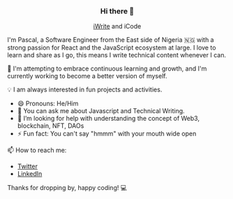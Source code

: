 <div align="center">
  <h3>Hi there 👋</h3>

[iWrite](https://kodecheff.hashnode.dev) and iCode
</div>

I'm Pascal, a Software Engineer from the East side of Nigeria 🇳🇬 with a strong passion for React and the JavaScript ecosystem at large. I love to learn and share as I go, this means I write technical content whenever I can.

🌱 I'm attempting to embrace continuous learning and growth, and I'm currently working to become a better version of myself.

💡 I am always interested in fun projects and activities. 

- 😄 Pronouns: He/Him
- 💬 You can ask me about Javascript and Technical Writing.
- 🤔 I’m looking for help with understanding the concept of Web3, blockchain, NFT, DAOs
- ⚡ Fun fact: You can't say "hmmm" with your mouth wide open

📫 How to reach me:
- [Twitter](https://twitter.com/kodecheff)
- [LinkedIn](https://www.linkedin.com/in/pascal-akunne-6915881a5/)

Thanks for dropping by, happy coding! 💻
